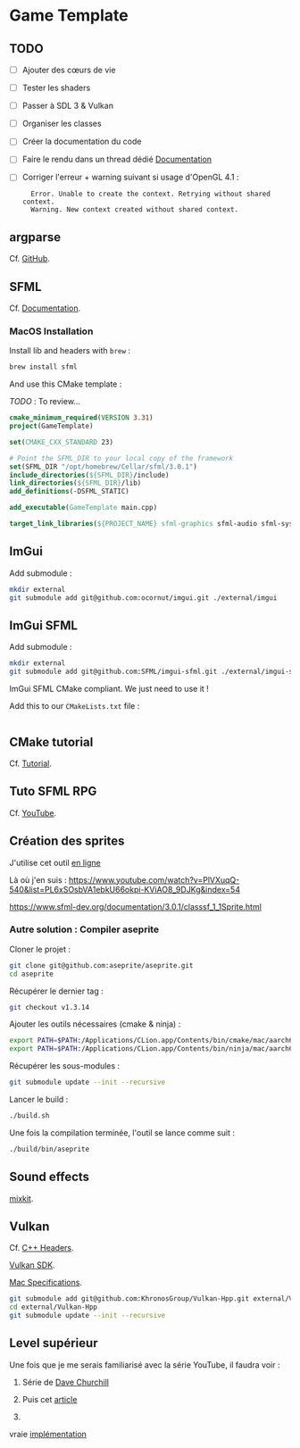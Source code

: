 # Game Template

## TODO

- [ ] Ajouter des cœurs de vie
- [ ] Tester les shaders
- [ ] Passer à SDL 3 & Vulkan
- [ ] Organiser les classes
- [ ] Créer la documentation du code
- [ ] Faire le rendu dans un thread
  dédié [Documentation](https://www.sfml-dev.org/tutorials/2.0/window-opengl-fr.php#dessiner-depuis-un-thread)
- [ ] Corriger l'erreur + warning suivant si usage d'OpenGL 4.1 :

        Error. Unable to create the context. Retrying without shared context.
        Warning. New context created without shared context.

## argparse

Cf. [GitHub](https://github.com/p-ranav/argparse).

## SFML

Cf. [Documentation](https://www.sfml-dev.org/documentation/3.0.1/).

### MacOS Installation

Install lib and headers with `brew` :

```sh
brew install sfml
```

And use this CMake template :

*TODO* : To review...

```CMake
cmake_minimum_required(VERSION 3.31)
project(GameTemplate)

set(CMAKE_CXX_STANDARD 23)

# Point the SFML_DIR to your local copy of the framework
set(SFML_DIR "/opt/homebrew/Cellar/sfml/3.0.1")
include_directories(${SFML_DIR}/include)
link_directories(${SFML_DIR}/lib)
add_definitions(-DSFML_STATIC)

add_executable(GameTemplate main.cpp)

target_link_libraries(${PROJECT_NAME} sfml-graphics sfml-audio sfml-system sfml-window)
```

## ImGui

Add submodule :

```bash
mkdir external
git submodule add git@github.com:ocornut/imgui.git ./external/imgui
```

## ImGui SFML

Add submodule :

```bash
mkdir external
git submodule add git@github.com:SFML/imgui-sfml.git ./external/imgui-sfml
```

ImGui SFML CMake compliant. We just need to use it !

Add this to our `CMakeLists.txt` file :

```CMake

```

## CMake tutorial

Cf. [Tutorial](https://edw.is/using-cmake/).

## Tuto SFML RPG

Cf. [YouTube](https://www.youtube.com/playlist?list=PL6xSOsbVA1ebkU66okpi-KViAO8_9DJKg).

## Création des sprites

J'utilise cet outil [en ligne](https://www.piskelapp.com/p/create/sprite/)

Là où j'en suis :
https://www.youtube.com/watch?v=PlVXuqQ-540&list=PL6xSOsbVA1ebkU66okpi-KViAO8_9DJKg&index=54

https://www.sfml-dev.org/documentation/3.0.1/classsf_1_1Sprite.html

### Autre solution : Compiler aseprite

Cloner le projet :

```bash
git clone git@github.com:aseprite/aseprite.git
cd aseprite
```

Récupérer le dernier tag :

```bash
git checkout v1.3.14
```

Ajouter les outils nécessaires (cmake & ninja) :

```bash
export PATH=$PATH:/Applications/CLion.app/Contents/bin/cmake/mac/aarch64/bin
export PATH=$PATH:/Applications/CLion.app/Contents/bin/ninja/mac/aarch64
```

Récupérer les sous-modules :

```bash
git submodule update --init --recursive
```

Lancer le build :

```bash
./build.sh
```

Une fois la compilation terminée, l'outil se lance comme suit :

```bash
./build/bin/aseprite
```

## Sound effects

[mixkit](https://mixkit.co/free-sound-effects/game/).

## Vulkan

Cf. [C++ Headers](https://github.com/KhronosGroup/Vulkan-Hpp).

[Vulkan SDK](https://vulkan.lunarg.com).

[Mac Specifications](https://vulkan.lunarg.com/doc/sdk/1.4.304.0/mac/vkspec.html).

```bash
git submodule add git@github.com:KhronosGroup/Vulkan-Hpp.git external/Vulkan-Hpp
cd external/Vulkan-Hpp
git submodule update --init --recursive
```

## Level supérieur

Une fois que je me serais familiarisé avec la série YouTube, il faudra voir :

1) Série de [Dave Churchill](https://www.youtube.com/watch?v=Eoq12SNaWI8&list=PL_xRyXins84_Sq7yZkxGP_MgYAH-Zo8Uu)

2) Puis cet [article](https://austinmorlan.com/posts/entity_component_system/)

3)

vraie [implémentation](https://github.com/CppCon/CppCon2015/blob/master/Tutorials/Implementation%20of%20a%20component-based%20entity%20system%20in%20modern%20C%2B%2B/Source%20Code/p7.cpp)


